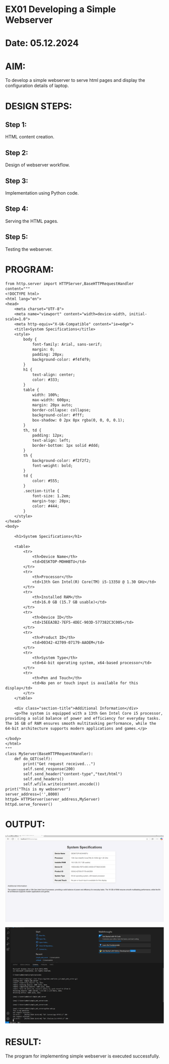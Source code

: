 # EX01 Developing a Simple Webserver

# Date: 05.12.2024

# AIM:
To develop a simple webserver to serve html pages and display the configuration details of laptop.

# DESIGN STEPS:
## Step 1:
HTML content creation.

## Step 2:
Design of webserver workflow.

## Step 3:
Implementation using Python code.

## Step 4:
Serving the HTML pages.

## Step 5:
Testing the webserver.

# PROGRAM:
```
from http.server import HTTPServer,BaseHTTPRequestHandler
content="""
<!DOCTYPE html>
<html lang="en">
<head>
    <meta charset="UTF-8">
    <meta name="viewport" content="width=device-width, initial-scale=1.0">
    <meta http-equiv="X-UA-Compatible" content="ie=edge">
    <title>System Specifications</title>
    <style>
        body {
            font-family: Arial, sans-serif;
            margin: 0;
            padding: 20px;
            background-color: #f4f4f9;
        }
        h1 {
            text-align: center;
            color: #333;
        }
        table {
            width: 100%;
            max-width: 600px;
            margin: 20px auto;
            border-collapse: collapse;
            background-color: #fff;
            box-shadow: 0 2px 8px rgba(0, 0, 0, 0.1);
        }
        th, td {
            padding: 12px;
            text-align: left;
            border-bottom: 1px solid #ddd;
        }
        th {
            background-color: #f2f2f2;
            font-weight: bold;
        }
        td {
            color: #555;
        }
        .section-title {
            font-size: 1.2em;
            margin-top: 20px;
            color: #444;
        }
    </style>
</head>
<body>

    <h1>System Specifications</h1>
    
    <table>
        <tr>
            <th>Device Name</th>
            <td>DESKTOP-MOHHBTU</td>
        </tr>
        <tr>
            <th>Processor</th>
            <td>13th Gen Intel(R) Core(TM) i5-1335U @ 1.30 GHz</td>
        </tr>
        <tr>
            <th>Installed RAM</th>
            <td>16.0 GB (15.7 GB usable)</td>
        </tr>
        <tr>
            <th>Device ID</th>
            <td>15EEA3B2-7EF5-4DEC-903D-577382C3C005</td>
        </tr>
        <tr>
            <th>Product ID</th>
            <td>00342-42709-07179-AAOEM</td>
        </tr>
        <tr>
            <th>System Type</th>
            <td>64-bit operating system, x64-based processor</td>
        </tr>
        <tr>
            <th>Pen and Touch</th>
            <td>No pen or touch input is available for this display</td>
        </tr>
    </table>
    
    <div class="section-title">Additional Information</div>
    <p>The system is equipped with a 13th Gen Intel Core i5 processor, providing a solid balance of power and efficiency for everyday tasks. The 16 GB of RAM ensures smooth multitasking performance, while the 64-bit architecture supports modern applications and games.</p>

</body>
</html>
"""
class MyServer(BaseHTTPRequestHandler):
    def do_GET(self):
        print("Get request received...")
        self.send_response(200)
        self.send_header("content-type","text/html")
        self.end_headers()
        self.wfile.write(content.encode())
print("This is my webserver")
server_address=('',8000)
httpd= HTTPServer(server_address,MyServer)
httpd.serve_forever()
```
# OUTPUT:

![alt text](image.png)

![alt text](image-1.png)

# RESULT:
The program for implementing simple webserver is executed successfully.
